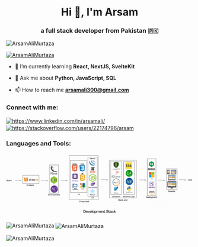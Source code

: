 
<h1 align="center">Hi 👋, I'm Arsam</h1>  
<h3 align="center">a full stack developer from Pakistan 🇵🇰 </h3>  
  
<p align="left"> <img src="https://komarev.com/ghpvc/?username=ArsamAliMurtaza&label=Profile%20views&color=0e75b6&style=flat" alt="ArsamAliMurtaza" /> </p>  
  
<p align="left"> <a href="https://github.com/ryo-ma/github-profile-trophy"><img src="https://github-profile-trophy.vercel.app/?username=ArsamAliMurtaza" alt="ArsamAliMurtaza" /></a> </p>  
  
- 🌱 I’m currently learning **React, NextJS, SvelteKit**  
  
- 💬 Ask me about **Python, JavaScript, SQL**  
  
- 📫 How to reach me **arsamali300@gmail.com**  
  
  
<h3 align="left">Connect with me:</h3>  
<p align="left">  
<a href="https://www.linkedin.com/in/arsamali/" target="blank"><img align="center" src="https://raw.githubusercontent.com/rahuldkjain/github-profile-readme-generator/master/src/images/icons/Social/linked-in-alt.svg" alt="https://www.linkedin.com/in/arsamali/" height="30" width="40" /></a>  
<a href="https://stackoverflow.com/users/22174796/arsam" target="blank"><img align="center" src="https://raw.githubusercontent.com/rahuldkjain/github-profile-readme-generator/master/src/images/icons/Social/stack-overflow.svg" alt="https://stackoverflow.com/users/22174796/arsam" height="30" width="40" /></a>  
</p>  
  
<h3 align="left">Languages and Tools:</h3>  

<img  src="cover.gif">
<br>
  
<p><img align="left" src="https://github-readme-stats.vercel.app/api/top-langs?username=ArsamAliMurtaza&show_icons=true&locale=en&layout=compact" alt="ArsamAliMurtaza" /></p>  
  
<p>&nbsp;<img align="center" src="https://github-readme-stats.vercel.app/api?username=ArsamAliMurtaza&show_icons=true&locale=en" alt="ArsamAliMurtaza" /></p>  
  
<p><img align="center" src="https://github-readme-streak-stats.herokuapp.com/?user=ArsamAliMurtaza&" alt="ArsamAliMurtaza" /></p>
